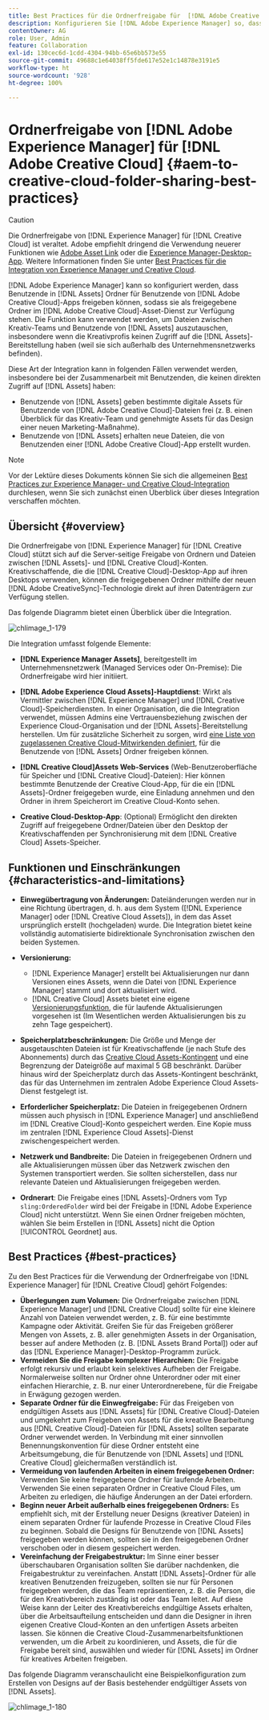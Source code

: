 ```yaml
---
title: Best Practices für die Ordnerfreigabe für  [!DNL Adobe Creative Cloud]
description: Konfigurieren Sie [!DNL Adobe Experience Manager] so, dass Benutzende in [!DNL Experience Manager Assets] Ordner mit Benutzenden von Adobe Creative Cloud austauschen können.
contentOwner: AG
role: User, Admin
feature: Collaboration
exl-id: 130cec6d-1cdd-4304-94bb-65e6bb573e55
source-git-commit: 49688c1e64038ff5fde617e52e1c14878e3191e5
workflow-type: ht
source-wordcount: '928'
ht-degree: 100%

---
```


# Ordnerfreigabe von [!DNL Adobe Experience Manager] für [!DNL Adobe Creative Cloud] {#aem-to-creative-cloud-folder-sharing-best-practices}

>[!CAUTION]
>
>Die Ordnerfreigabe von [!DNL Experience Manager] für [!DNL Creative Cloud] ist veraltet. Adobe empfiehlt dringend die Verwendung neuerer Funktionen wie [Adobe Asset Link](https://helpx.adobe.com/de/enterprise/using/adobe-asset-link.html) oder die [Experience Manager-Desktop-App](https://experienceleague.adobe.com/docs/experience-manager-desktop-app/using/using.html?lang=de). Weitere Informationen finden Sie unter [Best Practices für die Integration von Experience Manager und Creative Cloud](/help/assets/aem-cc-integration-best-practices.md).

[!DNL Adobe Experience Manager] kann so konfiguriert werden, dass Benutzende in [!DNL Assets] Ordner für Benutzende von [!DNL Adobe Creative Cloud]-Apps freigeben können, sodass sie als freigegebene Ordner im [!DNL Adobe Creative Cloud]-Asset-Dienst zur Verfügung stehen. Die Funktion kann verwendet werden, um Dateien zwischen Kreativ-Teams und Benutzende von [!DNL Assets] auszutauschen, insbesondere wenn die Kreativprofis keinen Zugriff auf die [!DNL Assets]-Bereitstellung haben (weil sie sich außerhalb des Unternehmensnetzwerks befinden).

Diese Art der Integration kann in folgenden Fällen verwendet werden, insbesondere bei der Zusammenarbeit mit Benutzenden, die keinen direkten Zugriff auf [!DNL Assets] haben:

* Benutzende von [!DNL Assets] geben bestimmte digitale Assets für Benutzende von [!DNL Adobe Creative Cloud]-Dateien frei (z. B. einen Überblick für das Kreativ-Team und genehmigte Assets für das Design einer neuen Marketing-Maßnahme).
* Benutzende von [!DNL Assets] erhalten neue Dateien, die von Benutzenden einer [!DNL Adobe Creative Cloud]-App erstellt wurden.

>[!NOTE]
>
>Vor der Lektüre dieses Dokuments können Sie sich die allgemeinen [Best Practices zur Experience Manager- und Creative Cloud-Integration](/help/assets/aem-cc-integration-best-practices.md) durchlesen, wenn Sie sich zunächst einen Überblick über dieses Integration verschaffen möchten.

## Übersicht {#overview}

Die Ordnerfreigabe von [!DNL Experience Manager] für [!DNL Creative Cloud] stützt sich auf die Server-seitige Freigabe von Ordnern und Dateien zwischen [!DNL Assets]- und [!DNL Creative Cloud]-Konten. Kreativschaffende, die die [!DNL Creative Cloud]-Desktop-App auf ihren Desktops verwenden, können die freigegebenen Ordner mithilfe der neuen [!DNL Adobe CreativeSync]-Technologie direkt auf ihren Datenträgern zur Verfügung stellen.

Das folgende Diagramm bietet einen Überblick über die Integration.

![chlimage_1-179](assets/chlimage_1-406.png)

Die Integration umfasst folgende Elemente:

* **[!DNL Experience Manager Assets]**, bereitgestellt im Unternehmensnetzwerk (Managed Services oder On-Premise): Die Ordnerfreigabe wird hier initiiert.
* **[!DNL Adobe Experience Cloud Assets]-Hauptdienst**: Wirkt als Vermittler zwischen [!DNL Experience Manager] und [!DNL Creative Cloud]-Speicherdiensten. In einer Organisation, die die Integration verwendet, müssen Admins eine Vertrauensbeziehung zwischen der Experience Cloud-Organisation und der [!DNL Assets]-Bereitstellung herstellen. Um für zusätzliche Sicherheit zu sorgen, wird [eine Liste von zugelassenen Creative Cloud-Mitwirkenden definiert](https://experienceleague.adobe.com/docs/core-services/interface/services/assets/t-admin-add-cc-user.html?lang=de), für die Benutzende von [!DNL Assets] Ordner freigeben können.

* **[!DNL Creative Cloud]Assets Web-Services** (Web-Benutzeroberfläche für Speicher und [!DNL Creative Cloud]-Dateien): Hier können bestimmte Benutzende der Creative Cloud-App, für die ein [!DNL Assets]-Ordner freigegeben wurde, eine Einladung annehmen und den Ordner in ihrem Speicherort im Creative Cloud-Konto sehen.
* **Creative Cloud-Desktop-App**: (Optional) Ermöglicht den direkten Zugriff auf freigegebene Ordner/Dateien über den Desktop der Kreativschaffenden per Synchronisierung mit dem [!DNL Creative Cloud] Assets-Speicher.

## Funktionen und Einschränkungen {#characteristics-and-limitations}

* **Einwegübertragung von Änderungen:** Dateiänderungen werden nur in eine Richtung übertragen, d. h. aus dem System ([!DNL Experience Manager] oder [!DNL Creative Cloud Assets]), in dem das Asset ursprünglich erstellt (hochgeladen) wurde. Die Integration bietet keine vollständig automatisierte bidirektionale Synchronisation zwischen den beiden Systemen.
* **Versionierung:**

   * [!DNL Experience Manager] erstellt bei Aktualisierungen nur dann Versionen eines Assets, wenn die Datei von [!DNL Experience Manager] stammt und dort aktualisiert wird.
   * [!DNL Creative Cloud] Assets bietet eine eigene [Versionierungsfunktion](https://helpx.adobe.com/de/creative-cloud/help/versioning-faq.html), die für laufende Aktualisierungen vorgesehen ist (Im Wesentlichen werden Aktualisierungen bis zu zehn Tage gespeichert).

* **Speicherplatzbeschränkungen:** Die Größe und Menge der ausgetauschten Dateien ist für Kreativschaffende (je nach Stufe des Abonnements) durch das [Creative Cloud Assets-Kontingent](https://helpx.adobe.com/de/creative-cloud/kb/file-storage-quota.html) und eine Begrenzung der Dateigröße auf maximal 5 GB beschränkt. Darüber hinaus wird der Speicherplatz durch das Assets-Kontingent beschränkt, das für das Unternehmen im zentralen Adobe Experience Cloud Assets-Dienst festgelegt ist.

* **Erforderlicher Speicherplatz:** Die Dateien in freigegebenen Ordnern müssen auch physisch in [!DNL Experience Manager] und anschließend im [!DNL Creative Cloud]-Konto gespeichert werden. Eine Kopie muss im zentralen [!DNL Experience Cloud Assets]-Dienst zwischengespeichert werden.
* **Netzwerk und Bandbreite:** Die Dateien in freigegebenen Ordnern und alle Aktualisierungen müssen über das Netzwerk zwischen den Systemen transportiert werden. Sie sollten sicherstellen, dass nur relevante Dateien und Aktualisierungen freigegeben werden.
* **Ordnerart**: Die Freigabe eines [!DNL Assets]-Ordners vom Typ `sling:OrderedFolder` wird bei der Freigabe in [!DNL Adobe Experience Cloud] nicht unterstützt. Wenn Sie einen Ordner freigeben möchten, wählen Sie beim Erstellen in [!DNL Assets] nicht die Option [!UICONTROL Geordnet] aus.

## Best Practices {#best-practices}

Zu den Best Practices für die Verwendung der Ordnerfreigabe von [!DNL Experience Manager] für [!DNL Creative Cloud] gehört Folgendes:

* **Überlegungen zum Volumen:** Die Ordnerfreigabe zwischen [!DNL Experience Manager] und [!DNL Creative Cloud] sollte für eine kleinere Anzahl von Dateien verwendet werden, z. B. für eine bestimmte Kampagne oder Aktivität. Greifen Sie für das Freigeben größerer Mengen von Assets, z. B. aller genehmigten Assets in der Organisation, besser auf andere Methoden (z. B. [!DNL Assets Brand Portal]) oder auf das [!DNL Experience Manager]-Desktop-Programm zurück.
* **Vermeiden Sie die Freigabe komplexer Hierarchien:** Die Freigabe erfolgt rekursiv und erlaubt kein selektives Aufheben der Freigabe. Normalerweise sollten nur Ordner ohne Unterordner oder mit einer einfachen Hierarchie, z. B. nur einer Unterordnerebene, für die Freigabe in Erwägung gezogen werden.
* **Separate Ordner für die Einwegfreigabe:** Für das Freigeben von endgültigen Assets aus [!DNL Assets] für [!DNL Creative Cloud]-Dateien und umgekehrt zum Freigeben von Assets für die kreative Bearbeitung aus [!DNL Creative Cloud]-Dateien für [!DNL Assets] sollten separate Ordner verwendet werden. In Verbindung mit einer sinnvollen Benennungskonvention für diese Ordner entsteht eine Arbeitsumgebung, die für Benutzende von [!DNL Assets] und [!DNL Creative Cloud] gleichermaßen verständlich ist.
* **Vermeidung von laufenden Arbeiten in einem freigegebenen Ordner:** Verwenden Sie keine freigegebene Ordner für laufende Arbeiten. Verwenden Sie einen separaten Ordner in Creative Cloud Files, um Arbeiten zu erledigen, die häufige Änderungen an der Datei erfordern.
* **Beginn neuer Arbeit außerhalb eines freigegebenen Ordners:** Es empfiehlt sich, mit der Erstellung neuer Designs (kreativer Dateien) in einem separaten Ordner für laufende Prozesse in Creative Cloud Files zu beginnen. Sobald die Designs für Benutzende von [!DNL Assets] freigegeben werden können, sollten sie in den freigegebenen Ordner verschoben oder in diesem gespeichert werden.
* **Vereinfachung der Freigabestruktur:** Im Sinne einer besser überschaubaren Organisation sollten Sie darüber nachdenken, die Freigabestruktur zu vereinfachen. Anstatt [!DNL Assets]-Ordner für alle kreativen Benutzenden freizugeben, sollten sie nur für Personen freigegeben werden, die das Team repräsentieren, z. B. die Person, die für den Kreativbereich zuständig ist oder das Team leitet. Auf diese Weise kann der Leiter des Kreativbereichs endgültige Assets erhalten, über die Arbeitsaufteilung entscheiden und dann die Designer in ihren eigenen Creative Cloud-Konten an den unfertigen Assets arbeiten lassen. Sie können die Creative Cloud-Zusammenarbeitsfunktionen verwenden, um die Arbeit zu koordinieren, und Assets, die für die Freigabe bereit sind, auswählen und wieder für [!DNL Assets] im Ordner für kreatives Arbeiten freigeben.

Das folgende Diagramm veranschaulicht eine Beispielkonfiguration zum Erstellen von Designs auf der Basis bestehender endgültiger Assets von [!DNL Assets].

![chlimage_1-180](assets/chlimage_1-407.png)
